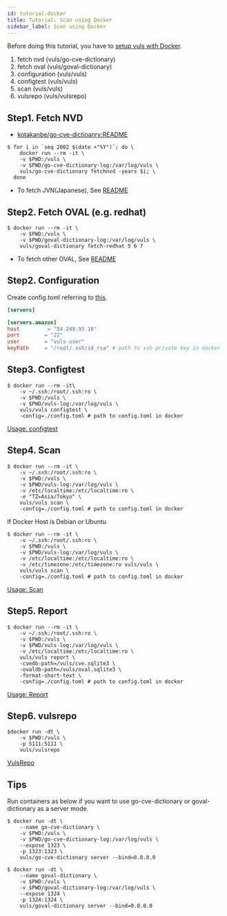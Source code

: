 ```yaml
---
id: tutorial-docker
title: Tutorial: Scan using Docker
sidebar_label: Scan using Docker
---
```


Before doing this tutorial, you have to [setup vuls with Docker](install-with-docker.md).

1. fetch nvd (vuls/go-cve-dictionary)
1. fetch oval (vuls/goval-dictionary)
1. configuration (vuls/vuls)
1. configtest (vuls/vuls)
1. scan (vuls/vuls)
1. vulsrepo (vuls/vulsrepo)

## Step1. Fetch NVD

- [kotakanbe/go-cve-dictioanry:README](https://github.com/kotakanbe/go-cve-dictionary#usage-fetch-nvd-data)
```console
$ for i in `seq 2002 $(date +"%Y")`; do \
    docker run --rm -it \
    -v $PWD:/vuls \
    -v $PWD/go-cve-dictionary-log:/var/log/vuls \
    vuls/go-cve-dictionary fetchnvd -years $i; \
  done
```

- To fetch JVN(Japanese), See [README](https://github.com/kotakanbe/go-cve-dictionary#usage-fetch-jvn-data)

## Step2. Fetch OVAL (e.g. redhat)

```console
$ docker run --rm -it \
    -v $PWD:/vuls \
    -v $PWD/goval-dictionary-log:/var/log/vuls \
    vuls/goval-dictionary fetch-redhat 5 6 7
```

- To fetch other OVAL, See [README](https://github.com/kotakanbe/goval-dictionary#usage-fetch-oval-data-from-redhat)

## Step2. Configuration

Create config.toml referring to [this](usage-settings.md).

```toml
[servers]

[servers.amazon]
host         = "54.249.93.16"
port        = "22"
user        = "vuls-user"
keyPath     = "/root/.ssh/id_rsa" # path to ssh private key in docker
```


## Step3. Configtest

```console
$ docker run --rm -it\
    -v ~/.ssh:/root/.ssh:ro \
    -v $PWD:/vuls \
    -v $PWD/vuls-log:/var/log/vuls \
    vuls/vuls configtest \
    -config=./config.toml # path to config.toml in docker
```

[Usage: configtest](usage-configtest.md)

## Step4. Scan

```console
$ docker run --rm -it \
    -v ~/.ssh:/root/.ssh:ro \
    -v $PWD:/vuls \
    -v $PWD/vuls-log:/var/log/vuls \
    -v /etc/localtime:/etc/localtime:ro \
    -e "TZ=Asia/Tokyo" \
    vuls/vuls scan \
    -config=./config.toml # path to config.toml in docker
```

If Docker Host is Debian or Ubuntu
```console
$ docker run --rm -it \
    -v ~/.ssh:/root/.ssh:ro \
    -v $PWD:/vuls \
    -v $PWD/vuls-log:/var/log/vuls \
    -v /etc/localtime:/etc/localtime:ro \
    -v /etc/timezone:/etc/timezone:ro vuls/vuls \
    vuls/vuls scan \
    -config=./config.toml # path to config.toml in docker
```

[Usage: Scan](usage-scan.md)

## Step5. Report

```console
$ docker run --rm -it \
    -v ~/.ssh:/root/.ssh:ro \
    -v $PWD:/vuls \
    -v $PWD/vuls-log:/var/log/vuls \
    -v /etc/localtime:/etc/localtime:ro \
    vuls/vuls report \
    -cvedb-path=/vuls/cve.sqlite3 \
    -ovaldb-path=/vuls/oval.sqlite3 \
    -format-short-text \
    -config=./config.toml # path to config.toml in docker
```

[Usage: Report](usage-report.md)

## Step6. vulsrepo

```console
$docker run -dt \
    -v $PWD:/vuls \
    -p 5111:5111 \
    vuls/vulsrepo
```

[VulsRepo](vulsrepo.md)

## Tips

Run containers as below if you want to use go-cve-dictionary or goval-dictionary as a server mode.

```console
$ docker run -dt \
    --name go-cve-dictionary \
    -v $PWD:/vuls \
    -v $PWD/go-cve-dictionary-log:/var/log/vuls \
    --expose 1323 \
    -p 1323:1323 \
    vuls/go-cve-dictionary server --bind=0.0.0.0
```

```console
$ docker run -dt \
    --name goval-dictionary \
    -v $PWD:/vuls \
    -v $PWD/goval-dictionary-log:/var/log/vuls \
    --expose 1324 \
    -p 1324:1324 \
    vuls/goval-dictionary server --bind=0.0.0.0
```

